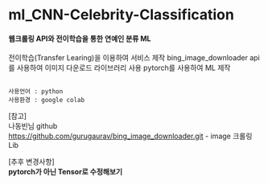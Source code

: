 # ml_CNN-Celebrity-Classification
#### 웹크롤링 API와 전이학습을 통한 연예인 분류 ML

전이학습(Transfer Learing)을 이용하여 서비스 제작 bing_image_downloader api를 사용하여 
이미지 다운로드 라이브러리 사용 pytorch를 사용하여 ML 제작

```

사용언어 : python
사용환경 : google colab

```








[참고]  
 나동빈님 github  
 https://github.com/gurugaurav/bing_image_downloader.git - image 크롤링 Lib

[추후 변경사항]  
**pytorch가 아닌 Tensor로 수정해보기**
